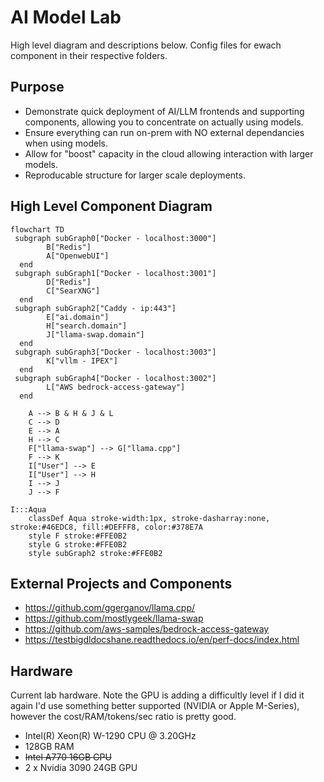 # AI Model Lab

High level diagram and descriptions below. Config files for ewach component in their respective folders.

## Purpose
* Demonstrate quick deployment of AI/LLM frontends and supporting components, allowing you to concentrate on actually using models.
* Ensure everything can run on-prem with NO external dependancies when using models.
* Allow for "boost" capacity in the cloud allowing interaction with larger models.
* Reproducable structure for larger scale deployments.

## High Level Component Diagram

```mermaid
flowchart TD
 subgraph subGraph0["Docker - localhost:3000"]
        B["Redis"]
        A["OpenwebUI"]
  end
 subgraph subGraph1["Docker - localhost:3001"]
        D["Redis"]
        C["SearXNG"]
  end
 subgraph subGraph2["Caddy - ip:443"]
        E["ai.domain"]
        H["search.domain"]
        J["llama-swap.domain"]
  end
 subgraph subGraph3["Docker - localhost:3003"]
        K["vllm - IPEX"]
  end
 subgraph subGraph4["Docker - localhost:3002"]
        L["AWS bedrock-access-gateway"]
  end

    A --> B & H & J & L
    C --> D
    E --> A
    H --> C
    F["llama-swap"] --> G["llama.cpp"]
    F --> K
    I["User"] --> E
    I["User"] --> H
    I --> J
    J --> F

I:::Aqua
    classDef Aqua stroke-width:1px, stroke-dasharray:none, stroke:#46EDC8, fill:#DEFFF8, color:#378E7A
    style F stroke:#FFE0B2
    style G stroke:#FFE0B2
    style subGraph2 stroke:#FFE0B2
```

## External Projects and Components

* https://github.com/ggerganov/llama.cpp/
* https://github.com/mostlygeek/llama-swap
* https://github.com/aws-samples/bedrock-access-gateway
* https://testbigdldocshane.readthedocs.io/en/perf-docs/index.html


## Hardware
Current lab hardware. 
Note the GPU is adding a difficultly level if I did it again I'd use something better supported (NVIDIA or Apple M-Series), however the cost/RAM/tokens/sec ratio is pretty good.

* Intel(R) Xeon(R) W-1290 CPU @ 3.20GHz
* 128GB RAM
* ~~Intel A770 16GB GPU~~
* 2 x Nvidia 3090 24GB GPU
